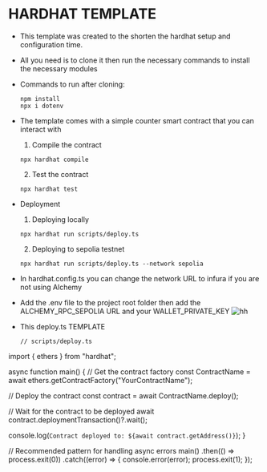 # HARDHAT TEMPLATE

- This template was created to the shorten the hardhat setup and configuration time.
- All you need is to clone it then run the necessary commands to install the necessary modules

- Commands to run after cloning:

  ```shell
  npm install
  npx i dotenv
  ```
- The template comes with a simple counter smart contract that you can interact with
  1. Compile the contract
  ``` shell
  npx hardhat compile
  ```
  2. Test the contract
  ```shell
  npx hardhat test
  ```
- Deployment
  1. Deploying locally
  ```shell
  npx hardhat run scripts/deploy.ts
  ```
  2. Deploying to sepolia testnet
  ```shell
  npx hardhat run scripts/deploy.ts --network sepolia
  ```

- In hardhat.config.ts you can change the network URL to infura if you are not using Alchemy
- Add the .env file to the project root folder then add the ALCHEMY_RPC_SEPOLIA URL and your WALLET_PRIVATE_KEY
  ![hh](https://github.com/user-attachments/assets/be7e3bf2-e223-4df6-9064-bb55a0b0479a)


- This deploy.ts TEMPLATE
  ```solidity
  // scripts/deploy.ts
import { ethers } from "hardhat";

async function main() {
  // Get the contract factory
  const ContractName = await ethers.getContractFactory("YourContractName");
  
  // Deploy the contract
  const contract = await ContractName.deploy();
  
  // Wait for the contract to be deployed
  await contract.deploymentTransaction()?.wait();
  
  console.log(`Contract deployed to: ${await contract.getAddress()}`);
}

// Recommended pattern for handling async errors
main()
  .then(() => process.exit(0))
  .catch((error) => {
    console.error(error);
    process.exit(1);
  });
  ```
